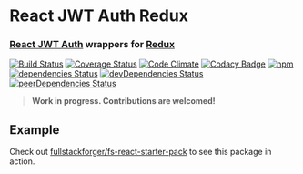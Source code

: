 # React JWT Auth Redux

### [React JWT Auth][react-jwt-auth] wrappers for [Redux][redux]

[![Build Status](https://travis-ci.org/fullstackforger/react-jwt-auth-redux.svg?branch=master)](https://travis-ci.org/fullstackforger/react-jwt-auth-redux)
[![Coverage Status](https://coveralls.io/repos/github/fullstackforger/react-jwt-auth-redux/badge.svg?branch=master)](https://coveralls.io/github/fullstackforger/react-jwt-auth-redux?branch=master)
[![Code Climate](https://codeclimate.com/github/fullstackforger/react-jwt-auth-redux/badges/gpa.svg)](https://codeclimate.com/github/fullstackforger/react-jwt-auth-redux)
[![Codacy Badge](https://api.codacy.com/project/badge/Grade/64abc41ad304419fa1567e5ce5d6fdfa)](https://www.codacy.com/app/fullstackforger/react-jwt-auth-redux?utm_source=github.com&amp;utm_medium=referral&amp;utm_content=fullstackforger/react-jwt-auth-redux&amp;utm_campaign=Badge_Grade)
[![npm](https://img.shields.io/npm/v/react-jwt-auth-redux.svg)](https://www.npmjs.com/package/react-jwt-auth-redux)  
[![dependencies Status](https://david-dm.org/fullstackforger/react-jwt-auth-redux/status.svg)](https://david-dm.org/fullstackforger/react-jwt-auth-redux)
[![devDependencies Status](https://david-dm.org/fullstackforger/react-jwt-auth/dev-status.svg)](https://david-dm.org/fullstackforger/react-jwt-auth?type=dev)
[![peerDependencies Status](https://david-dm.org/fullstackforger/react-jwt-auth/peer-status.svg)](https://david-dm.org/fullstackforger/react-jwt-auth?type=peer)
> **Work in progress. Contributions are welcomed!**

## Example

Check out [fullstackforger/fs-react-starter-pack][fs-react-starter-pack] to see this package in action.

[redux]: http://redux.js.org/
[react-jwt-auth]: https://github.com/fullstackforger/react-jwt-auth
[fs-react-starter-pack]: https://github.com/fullstackforger/fs-react-starter-pack